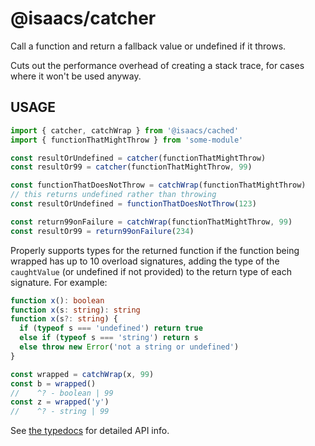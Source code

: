# @isaacs/catcher

Call a function and return a fallback value or undefined if it throws.

Cuts out the performance overhead of creating a stack trace, for
cases where it won't be used anyway.

## USAGE

```js
import { catcher, catchWrap } from '@isaacs/cached'
import { functionThatMightThrow } from 'some-module'

const resultOrUndefined = catcher(functionThatMightThrow)
const resultOr99 = catcher(functionThatMightThrow, 99)

const functionThatDoesNotThrow = catchWrap(functionThatMightThrow)
// this returns undefined rather than throwing
const resultOrUndefined = functionThatDoesNotThrow(123)

const return99onFailure = catchWrap(functionThatMightThrow, 99)
const resultOr99 = return99onFailure(234)
```

Properly supports types for the returned function if the function
being wrapped has up to 10 overload signatures, adding the type
of the `caughtValue` (or undefined if not provided) to the return
type of each signature. For example:

```ts
function x(): boolean
function x(s: string): string
function x(s?: string) {
  if (typeof s === 'undefined') return true
  else if (typeof s === 'string') return s
  else throw new Error('not a string or undefined')
}

const wrapped = catchWrap(x, 99)
const b = wrapped()
//    ^? - boolean | 99
const z = wrapped('y')
//    ^? - string | 99
```

See [the typedocs](https://isaacs.github.io/catcher) for detailed
API info.
